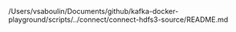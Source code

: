 /Users/vsaboulin/Documents/github/kafka-docker-playground/scripts/../connect/connect-hdfs3-source/README.md